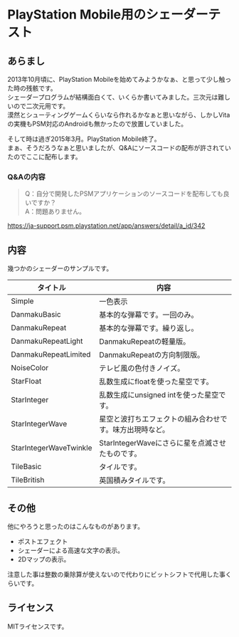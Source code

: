 # PlayStation Mobile用のシェーダーテスト
## あらまし
2013年10月頃に、PlayStation Mobileを始めてみようかなぁ、と思って少し触った時の残骸です。  
シェーダープログラムが結構面白くて、いくらか書いてみました。三次元は難しいので二次元用です。  
漠然とシューティングゲームくらいなら作れるかなぁと思いながら、しかしVitaの実機もPSM対応のAndroidも無かったので放置していました。

そして時は過ぎ2015年3月。PlayStation Mobile終了。  
まぁ、そうだろうなぁと思いましたが、Q&Aにソースコードの配布が許されていたのでここに配布します。

### Q&Aの内容
> Q：自分で開発したPSMアプリケーションのソースコードを配布しても良いですか？  
> A：問題ありません。

https://ja-support.psm.playstation.net/app/answers/detail/a_id/342
## 内容
幾つかのシェーダーのサンプルです。

タイトル | 内容
--- | ---
Simple | 一色表示
DanmakuBasic | 基本的な弾幕です。一回のみ。
DanmakuRepeat | 基本的な弾幕です。繰り返し。
DanmakuRepeatLight | DanmakuRepeatの軽量版。
DanmakuRepeatLimited | DanmakuRepeatの方向制限版。
NoiseColor | テレビ風の色付きノイズ。
StarFloat | 乱数生成にfloatを使った星空です。
StarInteger | 乱数生成にunsigned intを使った星空です。
StarIntegerWave | 星空と波打ちエフェクトの組み合わせです。味方出現時など。
StarIntegerWaveTwinkle | StarIntegerWaveにさらに星を点滅させたものです。
TileBasic | タイルです。
TileBritish | 英国積みタイルです。
## その他
他にやろうと思ったのはこんなものがあります。
* ポストエフェクト
* シェーダーによる高速な文字の表示。
* 2Dマップの表示。

注意した事は整数の乗除算が使えないので代わりにビットシフトで代用した事くらいです。
## ライセンス
MITライセンスです。
